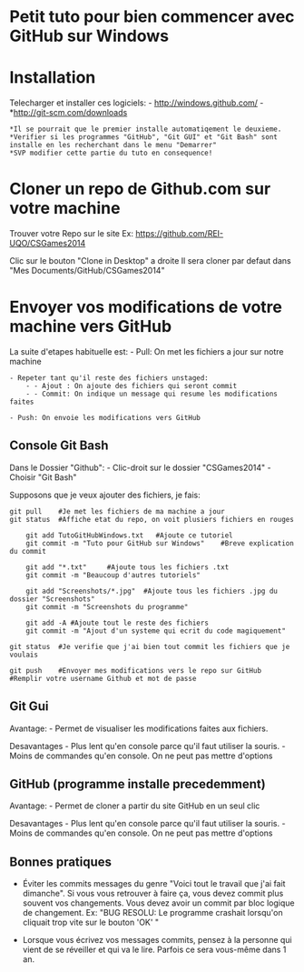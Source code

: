 ﻿Petit tuto pour bien commencer avec GitHub sur Windows
======================================================


Installation
============
Telecharger et installer ces logiciels:
	- http://windows.github.com/
	- *http://git-scm.com/downloads

	*Il se pourrait que le premier installe automatiqement le deuxieme.
	*Verifier si les programmes "GitHub", "Git GUI" et "Git Bash" sont installe en les recherchant dans le menu "Demarrer"
	*SVP modifier cette partie du tuto en consequence!


Cloner un repo de Github.com sur votre machine
==============================================
Trouver votre Repo sur le site
	Ex: https://github.com/REI-UQO/CSGames2014

Clic sur le bouton "Clone in Desktop" a droite
Il sera cloner par defaut dans "Mes Documents/GitHub/CSGames2014"



Envoyer vos modifications de votre machine vers GitHub
======================================================
La suite d'etapes habituelle est:
	- Pull:	On met les fichiers a jour sur notre machine

	- Repeter tant qu'il reste des fichiers unstaged:
		- - Ajout : On ajoute des fichiers qui seront commit
		- - Commit: On indique un message qui resume les modifications faites
	
	- Push:	On envoie les modifications vers GitHub


Console Git Bash
----------------
Dans le Dossier "Github":
	- Clic-droit sur le dossier "CSGames2014"
	- Choisir "Git Bash"

Supposons que je veux ajouter des fichiers, je fais:
	
	git pull	#Je met les fichiers de ma machine a jour
	git status	#Affiche etat du repo, on voit plusiers fichiers en rouges
		
		git add TutoGitHubWindows.txt	#Ajoute ce tutoriel
		git commit -m "Tuto pour GitHub sur Windows"	#Breve explication du commit

		git add "*.txt"		#Ajoute tous les fichiers .txt
		git commit -m "Beaucoup d'autres tutoriels"

		git add "Screenshots/*.jpg"	 #Ajoute tous les fichiers .jpg du dossier "Screenshots"
		git commit -m "Screenshots du programme"

		git add -A #Ajoute tout le reste des fichiers
		git commit -m "Ajout d'un systeme qui ecrit du code magiquement"
		
	git status 	#Je verifie que j'ai bien tout commit les fichiers que je voulais
	
	git push 	#Envoyer mes modifications vers le repo sur GitHub
	#Remplir votre username Github et mot de passe

Git Gui
-------
Avantage: 
	- Permet de visualiser les modifications faites aux fichiers.

Desavantages
	- Plus lent qu'en console parce qu'il faut utiliser la souris.
	- Moins de commandes qu'en console. On ne peut pas mettre d'options

GitHub (programme installe precedemment)
----------------------------------------
Avantage:
	- Permet de cloner a partir du site GitHub en un seul clic

Desavantages
	- Plus lent qu'en console parce qu'il faut utiliser la souris.
	- Moins de commandes qu'en console. On ne peut pas mettre d'options



Bonnes pratiques
----------------
- Éviter les commits messages du genre "Voici tout le travail que j'ai fait dimanche".
	Si vous vous retrouver à faire ça, vous devez commit plus souvent vos changements.
	Vous devez avoir un commit par bloc logique de changement.
	Ex: "BUG RESOLU: Le programme crashait lorsqu'on cliquait trop vite sur le bouton 'OK' " 

- Lorsque vous écrivez vos messages commits, pensez à la personne qui vient de se réveiller et qui va le lire. 
	Parfois ce sera vous-même dans 1 an.












